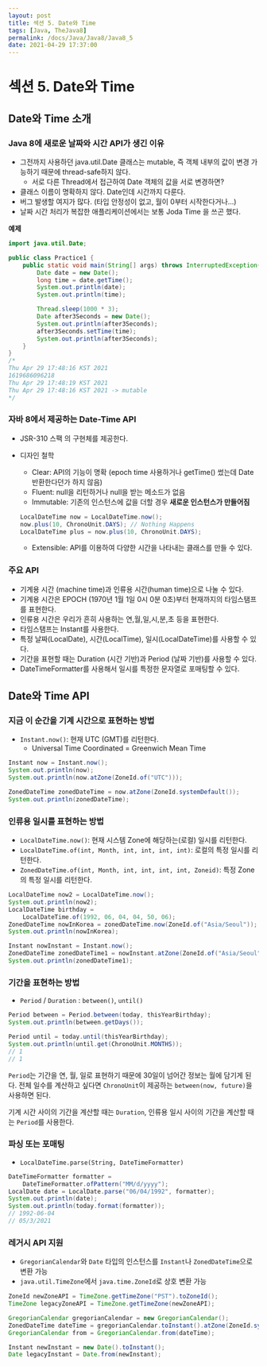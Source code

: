 ```yaml
---
layout: post
title: 섹션 5. Date와 Time
tags: [Java, TheJava8]
permalink: /docs/Java/Java8/Java8_5
date: 2021-04-29 17:37:00
---
```

# 섹션 5. Date와 Time
## Date와 Time 소개

### Java 8에 새로운 날짜와 시간 API가 생긴 이유

- 그전까지 사용하던 java.util.Date 클래스는 mutable, 즉 객체 내부의 값이 변경 가능하기 때문에 thread-safe하지 않다.
  - 서로 다른 Thread에서 접근하여 Date 객체의 값을 서로 변경하면?
- 클래스 이름이 명확하지 않다. Date인데 시간까지 다룬다.
- 버그 발생할 여지가 많다. (타입 안정성이 없고, 월이 0부터 시작한다거나...)
- 날짜 시간 처리가 복잡한 애플리케이션에서는 보통 Joda Time 을 쓰곤 했다.

**예제**

```java
import java.util.Date;

public class Practice1 {
    public static void main(String[] args) throws InterruptedException{
        Date date = new Date();
        long time = date.getTime();
        System.out.println(date);
        System.out.println(time);

        Thread.sleep(1000 * 3);
        Date after3Seconds = new Date();
        System.out.println(after3Seconds);
        after3Seconds.setTime(time);
        System.out.println(after3Seconds);
    }
}
/*
Thu Apr 29 17:48:16 KST 2021
1619686096218
Thu Apr 29 17:48:19 KST 2021
Thu Apr 29 17:48:16 KST 2021 -> mutable
*/
```

### 자바 8에서 제공하는 Date-Time API

- JSR-310 스팩 의 구현체를 제공한다.

- 디자인 철학
  - Clear: API의 기능이 명확 (epoch time 사용하거나 getTime() 썼는데 Date 반환한다던가 하지 않음)
  - Fluent: null을 리턴하거나 null을 받는 메소드가 없음
  - Immutable: 기존의 인스턴스에 값을 더할 경우 **새로운 인스턴스가 만들어짐**
  
  ```java
  LocalDateTime now = LocalDateTime.now();
  now.plus(10, ChronoUnit.DAYS); // Nothing Happens
  LocalDateTime plus = now.plus(10, ChronoUnit.DAYS);
  ```
  
  - Extensible: API를 이용하여 다양한 시간을 나타내는 클래스를 만들 수 있다.

### 주요 API

- 기계용 시간 (machine time)과 인류용 시간(human time)으로 나눌 수 있다.
- 기계용 시간은 EPOCH (1970년 1월 1일 0시 0분 0초)부터 현재까지의 타임스탬프를 표현한다.
- 인류용 시간은 우리가 흔히 사용하는 연,월,일,시,분,초 등을 표현한다.
- 타임스탬프는 Instant를 사용한다.
- 특정 날짜(LocalDate), 시간(LocalTime), 일시(LocalDateTime)를 사용할 수 있다.
- 기간을 표현할 때는 Duration (시간 기반)과 Period (날짜 기반)를 사용할 수 있다.
- DateTimeFormatter를 사용해서 일시를 특정한 문자열로 포매팅할 수 있다.

## Date와 Time API

### 지금 이 순간을 기계 시간으로 표현하는 방법

- `Instant.now()`: 현재 UTC (GMT)를 리턴한다.
  - Universal Time Coordinated = Greenwich Mean Time

```java
Instant now = Instant.now();
System.out.println(now);
System.out.println(now.atZone(ZoneId.of("UTC")));

ZonedDateTime zonedDateTime = now.atZone(ZoneId.systemDefault());
System.out.println(zonedDateTime);
```

### 인류용 일시를 표현하는 방법

- `LocalDateTime.now()`: 현재 시스템 Zone에 해당하는(로컬) 일시를 리턴한다.
- `LocalDateTime.of(int, Month, int, int, int, int)`: 로컬의 특정 일시를 리턴한다.
- `ZonedDateTime.of(int, Month, int, int, int, int, Zoneid)`: 특정 Zone의 특정 일시를 리턴한다.

```java
LocalDateTime now2 = LocalDateTime.now();
System.out.println(now2);
LocalDateTime birthday = 
    LocalDateTime.of(1992, 06, 04, 04, 50, 06);
ZonedDateTime nowInKorea = zonedDateTime.now(ZoneId.of("Asia/Seoul"));
System.out.println(nowInKorea);

Instant nowInstant = Instant.now();
ZonedDateTime zonedDateTime1 = nowInstant.atZone(ZoneId.of("Asia/Seoul"));
System.out.println(zonedDateTime1);
```

### 기간을 표현하는 방법

- `Period` / `Duration` : `between()`, `until()`

```java
Period between = Period.between(today, thisYearBirthday);
System.out.println(between.getDays());

Period until = today.until(thisYearBirthday);
System.out.println(until.get(ChronoUnit.MONTHS));
// 1
// 1 
```

`Period`는 기간을 연, 월, 일로 표현하기 때문에 30일이 넘어간 정보는 월에 담기게 된다. 전체 일수를 계산하고 싶다면 `ChronoUnit`이 제공하는 `between(now, future)`을 사용하면 된다.

기계 시간 사이의 기간을 계산할 때는 `Duration`, 인류용 일시 사이의 기간을 계산할 때는 `Period`를 사용한다.

### 파싱 또는 포매팅

- `LocalDateTime.parse(String, DateTimeFormatter)`

```java
DateTimeFormatter formatter =
	DateTimeFormatter.ofPattern("MM/d/yyyy");
LocalDate date = LocalDate.parse("06/04/1992", formatter);
System.out.println(date);
System.out.println(today.format(formatter));
// 1992-06-04
// 05/3/2021
```

### 레거시 API 지원

- `GregorianCalendar`와 `Date` 타입의 인스턴스를 `Instant`나 `ZonedDateTime`으로 변환 가능
- `java.util.TimeZone`에서 `java.time.ZoneId`로 상호 변환 가능

```java
ZoneId newZoneAPI = TimeZone.getTimeZone("PST").toZoneId();
TimeZone legacyZoneAPI = TimeZone.getTimeZone(newZoneAPI);

GregorianCalendar gregorianCalendar = new GregorianCalendar();
ZonedDateTime dateTime = gregorianCalendar.toInstant().atZone(ZoneId.systemDefault());
GregorianCalendar from = GregorianCalendar.from(dateTime);

Instant newInstant = new Date().toInstant();
Date legacyInstant = Date.from(newInstant);
```